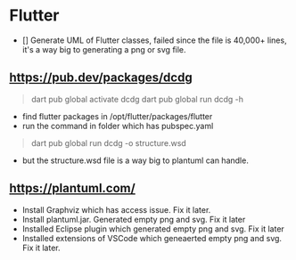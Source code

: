 # Flutter
- [] Generate UML of Flutter classes, failed since the file is 40,000+ lines, it's a way big to generating a png or svg file.
## https://pub.dev/packages/dcdg
> dart pub global activate dcdg
> dart pub global run dcdg -h

* find flutter packages in /opt/flutter/packages/flutter
* run the command in folder which has pubspec.yaml
> dart pub global run dcdg -o structure.wsd

* but the structure.wsd file is a way big to plantuml can handle.
## https://plantuml.com/
* Install Graphviz which has access issue. Fix it later.
* Install plantuml.jar. Generated empty png and svg. Fix it later
* Installed Eclipse plugin which generated empty png and svg. Fix it later
* Installed extensions of VSCode which geneaerted empty png and svg. Fix it later.


